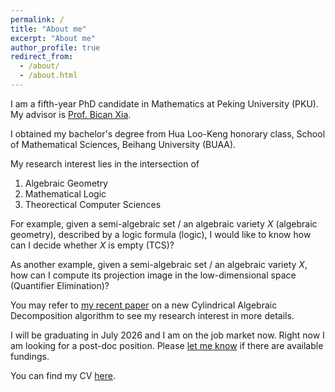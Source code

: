 ```yaml
---
permalink: /
title: "About me"
excerpt: "About me"
author_profile: true
redirect_from: 
  - /about/
  - /about.html
---
```


I am a fifth-year PhD candidate in Mathematics at Peking University (PKU). My advisor is [Prof. Bican Xia](https://www.math.pku.edu.cn/teachers/xiabc/html/index_en.html). 

I obtained my bachelor's degree from Hua Loo-Keng honorary class, School of Mathematical Sciences, Beihang University (BUAA). 


My research interest lies in the intersection of 

  1. Algebraic Geometry
  2. Mathematical Logic
  3. Theorectical Computer Sciences

For example, given a semi-algebraic set / an algebraic variety $X$ (algebraic geometry), described by a logic formula (logic), I would like to know how can I decide whether $X$ is empty (TCS)?

As another example, given a semi-algebraic set / an algebraic variety $X$, how can I compute its projection image in the low-dimensional space (Quantifier Elimination)? 

You may refer to [my recent paper](https://arxiv.org/abs/2311.10515) on a new Cylindrical Algebraic Decomposition algorithm to see my research interest in more details.


I will be graduating in July 2026 and I am on the job market now. Right now I am looking for a post-doc position. Please [let me know](mailto:xiaxueqaq@stu.pku.edu.cn) if there are available fundings.

You can find my CV [here](../assets/CV_Chen.pdf).
